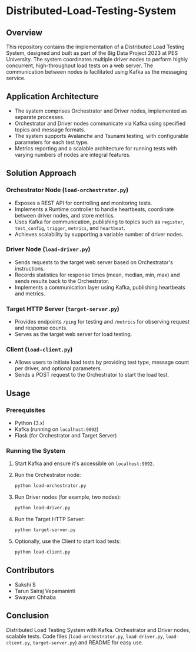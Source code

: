 # Distributed-Load-Testing-System
## Overview

This repository contains the implementation of a Distributed Load Testing System, designed and built as part of the Big Data Project 2023 at PES University. The system coordinates multiple driver nodes to perform highly concurrent, high-throughput load tests on a web server. The communication between nodes is facilitated using Kafka as the messaging service.

## Application Architecture


- The system comprises Orchestrator and Driver nodes, implemented as separate processes.
- Orchestrator and Driver nodes communicate via Kafka using specified topics and message formats.
- The system supports Avalanche and Tsunami testing, with configurable parameters for each test type.
- Metrics reporting and a scalable architecture for running tests with varying numbers of nodes are integral features.

## Solution Approach

### Orchestrator Node (`load-orchestrator.py`)

- Exposes a REST API for controlling and monitoring tests.
- Implements a Runtime controller to handle heartbeats, coordinate between driver nodes, and store metrics.
- Uses Kafka for communication, publishing to topics such as `register`, `test_config`, `trigger`, `metrics`, and `heartbeat`.
- Achieves scalability by supporting a variable number of driver nodes.

### Driver Node (`load-driver.py`)

- Sends requests to the target web server based on Orchestrator's instructions.
- Records statistics for response times (mean, median, min, max) and sends results back to the Orchestrator.
- Implements a communication layer using Kafka, publishing heartbeats and metrics.

### Target HTTP Server (`target-server.py`)

- Provides endpoints `/ping` for testing and `/metrics` for observing request and response counts.
- Serves as the target web server for load testing.

### Client (`load-client.py`)

- Allows users to initiate load tests by providing test type, message count per driver, and optional parameters.
- Sends a POST request to the Orchestrator to start the load test.

## Usage

### Prerequisites

- Python (3.x)
- Kafka (running on `localhost:9092`)
- Flask (for Orchestrator and Target Server)

### Running the System

1. Start Kafka and ensure it's accessible on `localhost:9092`.
2. Run the Orchestrator node:

   ```bash
   python load-orchestrator.py
   ```

3. Run Driver nodes (for example, two nodes):

   ```bash
   python load-driver.py
   ```

4. Run the Target HTTP Server:

   ```bash
   python target-server.py
   ```

5. Optionally, use the Client to start load tests:

   ```bash
   python load-client.py
   ```
## Contributors
- Sakshi S
- Tarun Sairaj Vepamaninti
- Swayam Chhaba

  
## Conclusion

Distributed Load Testing System with Kafka. Orchestrator and Driver nodes, scalable tests. Code files (`load-orchestrator.py`, `load-driver.py`, `load-client.py`, `target-server.py`) and README for easy use.
